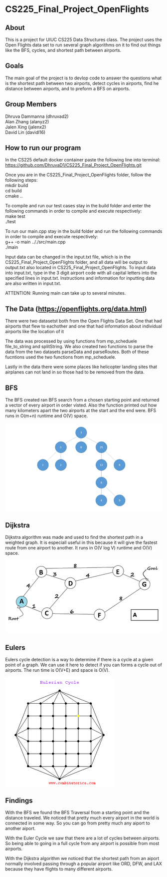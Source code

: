 # CS225_Final_Project_OpenFlights

## About
This is a project for UIUC CS225 Data Structures class. 
The project uses the Open Flights data set to run several graph algorithms on it to find out things like the BFS, cycles, and shortest path between airports.

## Goals

The main goal of the project is to devlop code to answer the questions what is the shortest path between two airports, detect cycles in airports, find he distance between airports, and to preform a BFS on airports.

## Group Members
Dhruva Dammanna (dhruvad2)\
Alan Zhang (alanyz2)\
Jalen Xing (jalenx2)\
David Lin (davidl16)

## How to run our program
In the CS225 default docker container paste the following line into terminal: <br />
https://github.com/DhruvaD1/CS225_Final_Project_OpenFlights.git

Once you are in the CS225_Final_Project_OpenFlights folder, follow the following steps: <br />
mkdir build <br />
cd build <br />
cmake .. <br />

To compile and run our test cases stay in the build folder and enter the following commands in order to compile and execute respectively: <br />
make test <br />
./test <br />

To run our main.cpp stay in the build folder and run the following commands in order to compile and execute respectively: <br />
g++ -o main .././src/main.cpp <br />
./main <br />

Input data can be changed in the input.txt file, which is in the CS225_Final_Project_OpenFlights folder, and all data will be output to output.txt also located in CS225_Final_Project_OpenFlights. To input data into input.txt, type in the 3 digit airport code with all capital letters into the specified lines in input.txt. Instructions and information for inputting data are also written in input.txt.

ATTENTION: Running main can take up to several minutes.

## The Data (https://openflights.org/data.html)

There were two datasetst both from the Open Flights Data Set. One that had airports that flew to eachother and one that had information about individual airports like
the location of it

The data was processed by using functions from mp_scheduele file_to_string and splitString. We also created two functions to parse the data from the two datasets 
parseData and parseRoutes. Both of these fucntions used the two functions from mp_scheduele. 

Lastly in the data there were some places like helicopter landing sites that airplanes can not land in so those had to be removed from the data.

## BFS

The BFS created ran BFS search from a chosen starting point and returned a vector of every airport in order visted. Also the function printed out how many kilometers apart the two airports at the start and the end were. BFS runs in O(m+n) runtime and O(V) space.

![](BFS.gif)


## Dijkstra 

Dijkstra algorithm was made and used to find the shortest path in a weighted graph. It is especiall useful in this because it will give the fastest route from one airport to another. It runs in O(V log V) runtime and O(V) space.

![](Dij.gif)

## Eulers

Eulers cycle detection is a way to determine if there is a cycle at a given point of a graph. We can use it here to detect if you can forms a cycle out of airports.
The run time is O(V+E) and space is O(V).

![](euler.gif)

## Findings

With the BFS we found the BFS Traversal from a starting point and the distance traveled. We noticed that pretty much every airport in the world is connected in some way. So you can go from pretty much any aiport to another aiport.

With the Euler Cycle we saw that there are a lot of cycles between airports. So being able to going in a full cycle from any airport is possible from most airports.

With the Dijkstra algorithm we noticed that the shortest path from an aiport normally involved passing through a popular airport like ORD, DFW, and LAX because they have flights to many different airports.

